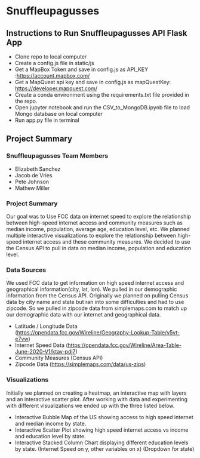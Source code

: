 # Snuffleupagusses

## Instructions to Run Snuffleupagusses API Flask App
- Clone repo to local computer
- Create a config.js file in static/js
- Get a MapBox Token and save in config.js as API_KEY :https://account.mapbox.com/
- Get a MapQuest api key and save in config.js as mapQuestKey: https://developer.mapquest.com/
- Create a conda environment using the requirements.txt file provided in the repo.
- Open jupyter notebook and run the CSV_to_MongoDB.ipynb file to load Mongo database on local computer
- Run app.py file in terminal

## Project Summary

### Snuffleupagusses Team Members
- Elizabeth Sanchez
- Jacob de Vries
- Pete Johnson
- Mathew Miller

### Project Summary
Our goal was to Use FCC data on internet speed to explore the relationship between high-speed internet access and community measures such as median income, population, average age, education level, etc.
We planned multiple interactive visualizations to explore the relationship between high-speed internet access and these community measures.
We decided to use the Census API to pull in data on median income, population and education level.

### Data Sources
We used FCC data to get information on high speed internet access and geographical information(city, lat, lon).
We pulled in our demographic information from the Census API.
Originally we planned on pulling Census data by city name and state but ran into some difficulties and had to use zipcode. So we pulled in zipcode data from simplemaps.com to match up our demographic data with our internet and geographical data.

- Latitude / Longitude Data (https://opendata.fcc.gov/Wireline/Geography-Lookup-Table/v5vt-e7vw)
- Internet Speed Data (https://opendata.fcc.gov/Wireline/Area-Table-June-2020-V1/ktav-pdj7)
- Community Measures  (Census API)
- Zipcode Data (https://simplemaps.com/data/us-zips)

### Visualizations
Initially we planned on creating a heatmap, an interactive map with layers and an interactive scatter plot. After working with data and experimenting with different visualizations we ended up with the three listed below.

- Interactive Bubble Map of the US showing access to high speed internet and median income by state.
- Interactive Scatter Plot showing high speed internet access vs income and education level by state.
- Interactive Stacked Column Chart displaying different education levels by state.  (Internet Speed on y, other variables on x) (Dropdown for state)
